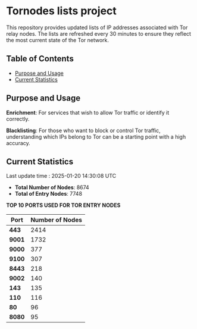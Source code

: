 # Tornodes lists project

This repository provides updated lists of IP addresses associated with Tor relay nodes. The lists are refreshed every 30 minutes to ensure they reflect the most current state of the Tor network.

## Table of Contents

- [Purpose and Usage](#purpose-and-usage)
- [Current Statistics](#current-statistics)


## Purpose and Usage

**Enrichment**: For services that wish to allow Tor traffic or identify it correctly.

**Blacklisting**: For those who want to block or control Tor traffic, understanding which IPs belong to Tor can be a starting point with a high accuracy.

## Current Statistics

Last update time : 2025-01-20 14:30:08 UTC

- **Total Number of Nodes**: 8674
- **Total of Entry Nodes**: 7748

**TOP 10 PORTS USED FOR TOR ENTRY NODES**

| **Port** | **Number of Nodes** |
|------|-----------------|
| **443**   | 2414  |
| **9001**   | 1732  |
| **9000**   | 377  |
| **9100**   | 307  |
| **8443**   | 218  |
| **9002**   | 140  |
| **143**   | 135  |
| **110**   | 116  |
| **80**   | 96  |
| **8080**   | 95  |

